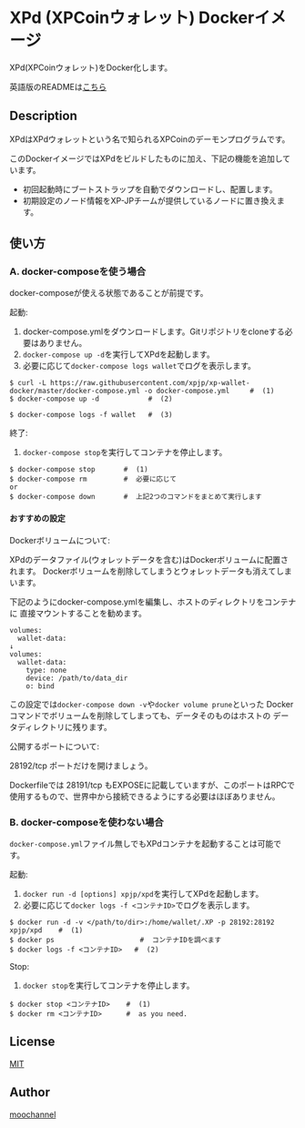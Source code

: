 # XPd (XPCoinウォレット) Dockerイメージ

XPd(XPCoinウォレット)をDocker化します。

英語版のREADMEは[こちら](https://github.com/xpjp/xp-wallet-docker/blob/master/README.md)

## Description

XPdはXPdウォレットという名で知られるXPCoinのデーモンプログラムです。

このDockerイメージではXPdをビルドしたものに加え、下記の機能を追加しています。

- 初回起動時にブートストラップを自動でダウンロードし、配置します。
- 初期設定のノード情報をXP-JPチームが提供しているノードに置き換えます。

## 使い方

### A. docker-composeを使う場合

docker-composeが使える状態であることが前提です。

起動:

1. docker-compose.ymlをダウンロードします。Gitリポジトリをcloneする必要はありません。
1. `docker-compose up -d`を実行してXPdを起動します。
1. 必要に応じて`docker-compose logs wallet`でログを表示します。

```shell
$ curl -L https://raw.githubusercontent.com/xpjp/xp-wallet-docker/master/docker-compose.yml -o docker-compose.yml     #  (1)
$ docker-compose up -d            #  (2)

$ docker-compose logs -f wallet   #  (3)
```

終了:

1. `docker-compose stop`を実行してコンテナを停止します。

```shell
$ docker-compose stop       #  (1)
$ docker-compose rm         #  必要に応じて
or
$ docker-compose down       #  上記2つのコマンドをまとめて実行します
```

#### おすすめの設定

Dockerボリュームについて:

XPdのデータファイル(ウォレットデータを含む)はDockerボリュームに配置されます。
Dockerボリュームを削除してしまうとウォレットデータも消えてしまいます。

下記のようにdocker-compose.ymlを編集し、ホストのディレクトリをコンテナに
直接マウントすることを勧めます。

```
volumes:
  wallet-data:
↓
volumes:
  wallet-data:
    type: none
    device: /path/to/data_dir
    o: bind
```

この設定では`docker-compose down -v`や`docker volume prune`といった
Dockerコマンドでボリュームを削除してしまっても、データそのものはホストの
データディレクトリに残ります。

公開するポートについて:

28192/tcp ポートだけを開けましょう。

Dockerfileでは 28191/tcp もEXPOSEに記載していますが、このポートはRPCで
使用するもので、世界中から接続できるようにする必要はほぼありません。

### B. docker-composeを使わない場合

`docker-compose.yml`ファイル無しでもXPdコンテナを起動することは可能です。

起動:

1. `docker run -d [options] xpjp/xpd`を実行してXPdを起動します。
1. 必要に応じて`docker logs -f <コンテナID>`でログを表示します。

```shell
$ docker run -d -v </path/to/dir>:/home/wallet/.XP -p 28192:28192 xpjp/xpd    #  (1)
$ docker ps                     #  コンテナIDを調べます
$ docker logs -f <コンテナID>   #  (2)
```

Stop:

1. `docker stop`を実行してコンテナを停止します。

```shell
$ docker stop <コンテナID>    #  (1)
$ docker rm <コンテナID>      #  as you need.
```

## License

[MIT](https://github.com/xpjp/xp-wallet-docker/blob/master/LICENSE)

## Author

[moochannel](https://github.com/moochannel)
